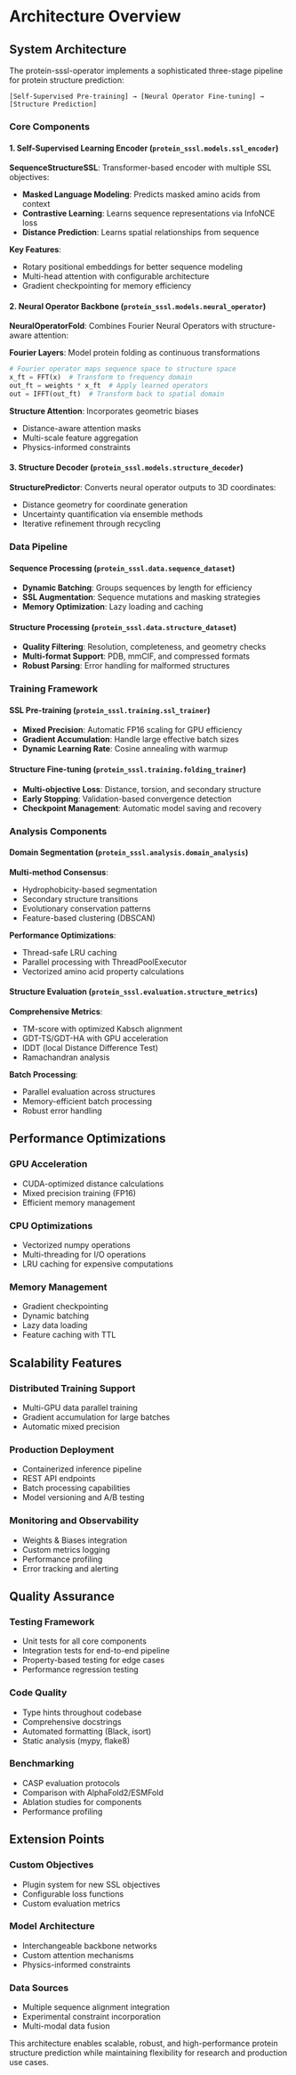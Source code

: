 # Architecture Overview

## System Architecture

The protein-sssl-operator implements a sophisticated three-stage pipeline for protein structure prediction:

```
[Self-Supervised Pre-training] → [Neural Operator Fine-tuning] → [Structure Prediction]
```

### Core Components

#### 1. Self-Supervised Learning Encoder (`protein_sssl.models.ssl_encoder`)

**SequenceStructureSSL**: Transformer-based encoder with multiple SSL objectives:
- **Masked Language Modeling**: Predicts masked amino acids from context
- **Contrastive Learning**: Learns sequence representations via InfoNCE loss
- **Distance Prediction**: Learns spatial relationships from sequence

**Key Features**:
- Rotary positional embeddings for better sequence modeling
- Multi-head attention with configurable architecture
- Gradient checkpointing for memory efficiency

#### 2. Neural Operator Backbone (`protein_sssl.models.neural_operator`)

**NeuralOperatorFold**: Combines Fourier Neural Operators with structure-aware attention:

**Fourier Layers**: Model protein folding as continuous transformations
```python
# Fourier operator maps sequence space to structure space
x_ft = FFT(x)  # Transform to frequency domain
out_ft = weights * x_ft  # Apply learned operators
out = IFFT(out_ft)  # Transform back to spatial domain
```

**Structure Attention**: Incorporates geometric biases
- Distance-aware attention masks
- Multi-scale feature aggregation
- Physics-informed constraints

#### 3. Structure Decoder (`protein_sssl.models.structure_decoder`)

**StructurePredictor**: Converts neural operator outputs to 3D coordinates:
- Distance geometry for coordinate generation
- Uncertainty quantification via ensemble methods
- Iterative refinement through recycling

### Data Pipeline

#### Sequence Processing (`protein_sssl.data.sequence_dataset`)
- **Dynamic Batching**: Groups sequences by length for efficiency
- **SSL Augmentation**: Sequence mutations and masking strategies
- **Memory Optimization**: Lazy loading and caching

#### Structure Processing (`protein_sssl.data.structure_dataset`)
- **Quality Filtering**: Resolution, completeness, and geometry checks
- **Multi-format Support**: PDB, mmCIF, and compressed formats
- **Robust Parsing**: Error handling for malformed structures

### Training Framework

#### SSL Pre-training (`protein_sssl.training.ssl_trainer`)
- **Mixed Precision**: Automatic FP16 scaling for GPU efficiency
- **Gradient Accumulation**: Handle large effective batch sizes
- **Dynamic Learning Rate**: Cosine annealing with warmup

#### Structure Fine-tuning (`protein_sssl.training.folding_trainer`)
- **Multi-objective Loss**: Distance, torsion, and secondary structure
- **Early Stopping**: Validation-based convergence detection
- **Checkpoint Management**: Automatic model saving and recovery

### Analysis Components

#### Domain Segmentation (`protein_sssl.analysis.domain_analysis`)
**Multi-method Consensus**:
- Hydrophobicity-based segmentation
- Secondary structure transitions
- Evolutionary conservation patterns
- Feature-based clustering (DBSCAN)

**Performance Optimizations**:
- Thread-safe LRU caching
- Parallel processing with ThreadPoolExecutor
- Vectorized amino acid property calculations

#### Structure Evaluation (`protein_sssl.evaluation.structure_metrics`)
**Comprehensive Metrics**:
- TM-score with optimized Kabsch alignment
- GDT-TS/GDT-HA with GPU acceleration
- lDDT (local Distance Difference Test)
- Ramachandran analysis

**Batch Processing**:
- Parallel evaluation across structures
- Memory-efficient batch processing
- Robust error handling

## Performance Optimizations

### GPU Acceleration
- CUDA-optimized distance calculations
- Mixed precision training (FP16)
- Efficient memory management

### CPU Optimizations
- Vectorized numpy operations
- Multi-threading for I/O operations
- LRU caching for expensive computations

### Memory Management
- Gradient checkpointing
- Dynamic batching
- Lazy data loading
- Feature caching with TTL

## Scalability Features

### Distributed Training Support
- Multi-GPU data parallel training
- Gradient accumulation for large batches
- Automatic mixed precision

### Production Deployment
- Containerized inference pipeline
- REST API endpoints
- Batch processing capabilities
- Model versioning and A/B testing

### Monitoring and Observability
- Weights & Biases integration
- Custom metrics logging
- Performance profiling
- Error tracking and alerting

## Quality Assurance

### Testing Framework
- Unit tests for all core components
- Integration tests for end-to-end pipeline
- Property-based testing for edge cases
- Performance regression testing

### Code Quality
- Type hints throughout codebase
- Comprehensive docstrings
- Automated formatting (Black, isort)
- Static analysis (mypy, flake8)

### Benchmarking
- CASP evaluation protocols
- Comparison with AlphaFold2/ESMFold
- Ablation studies for components
- Performance profiling

## Extension Points

### Custom Objectives
- Plugin system for new SSL objectives
- Configurable loss functions
- Custom evaluation metrics

### Model Architecture
- Interchangeable backbone networks
- Custom attention mechanisms
- Physics-informed constraints

### Data Sources
- Multiple sequence alignment integration
- Experimental constraint incorporation
- Multi-modal data fusion

This architecture enables scalable, robust, and high-performance protein structure prediction while maintaining flexibility for research and production use cases.